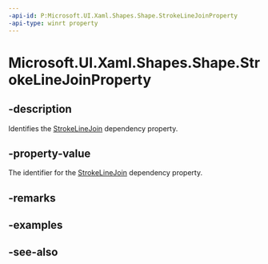 ```yaml
---
-api-id: P:Microsoft.UI.Xaml.Shapes.Shape.StrokeLineJoinProperty
-api-type: winrt property
---
```


<!-- Property syntax
public Windows.UI.Xaml.DependencyProperty StrokeLineJoinProperty { get; }
-->

# Microsoft.UI.Xaml.Shapes.Shape.StrokeLineJoinProperty

## -description
Identifies the [StrokeLineJoin](shape_strokelinejoin.md) dependency property.

## -property-value
The identifier for the [StrokeLineJoin](shape_strokelinejoin.md) dependency property.

## -remarks

## -examples

## -see-also
